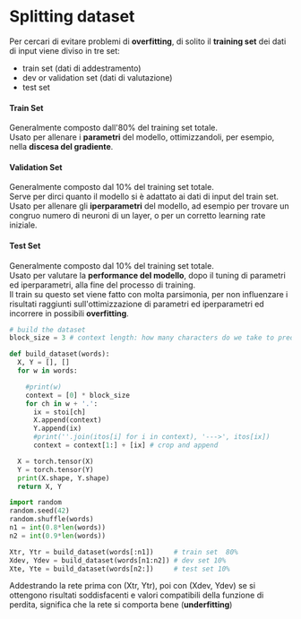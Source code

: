 # Splitting dataset

Per cercari di evitare problemi di **overfitting**, di solito il **training set** dei dati di input viene diviso in tre set:

* train set (dati di addestramento)
* dev or validation set (dati di valutazione)
* test set 

#### Train Set
Generalmente composto dall'80% del training set totale.  
Usato per allenare i **parametri** del modello, ottimizzandoli, per esempio, nella **discesa del gradiente**.
#### Validation Set
Generalmente composto dal 10% del training set totale.  
Serve per dirci quanto il modello si è adattato ai dati di input del train set.  
Usato per allenare gli **iperparametri** del modello, ad esempio per trovare un congruo numero di neuroni di un layer, o per un corretto learning rate iniziale.
#### Test Set
Generalmente composto dal 10% del training set totale.  
Usato per valutare la **performance del modello**, dopo il tuning di parametri ed iperparametri, alla fine del processo di training.  
Il train su questo set viene fatto con molta parsimonia, per non influenzare i risultati raggiunti
sull'ottimizzazione di parametri ed iperparametri ed incorrere in possibili **overfitting**.


```py
# build the dataset
block_size = 3 # context length: how many characters do we take to predict the next one?

def build_dataset(words):  
  X, Y = [], []
  for w in words:

    #print(w)
    context = [0] * block_size
    for ch in w + '.':
      ix = stoi[ch]
      X.append(context)
      Y.append(ix)
      #print(''.join(itos[i] for i in context), '--->', itos[ix])
      context = context[1:] + [ix] # crop and append

  X = torch.tensor(X)
  Y = torch.tensor(Y)
  print(X.shape, Y.shape)
  return X, Y

import random
random.seed(42)
random.shuffle(words)
n1 = int(0.8*len(words))
n2 = int(0.9*len(words))

Xtr, Ytr = build_dataset(words[:n1])     # train set  80%
Xdev, Ydev = build_dataset(words[n1:n2]) # dev set 10%
Xte, Yte = build_dataset(words[n2:])     # test set 10%
```


Addestrando la rete prima con (Xtr, Ytr), poi con (Xdev, Ydev)
se si ottengono risultati soddisfacenti e valori compatibili della funzione di perdita, significa 
che la rete si comporta bene (**underfitting**)
